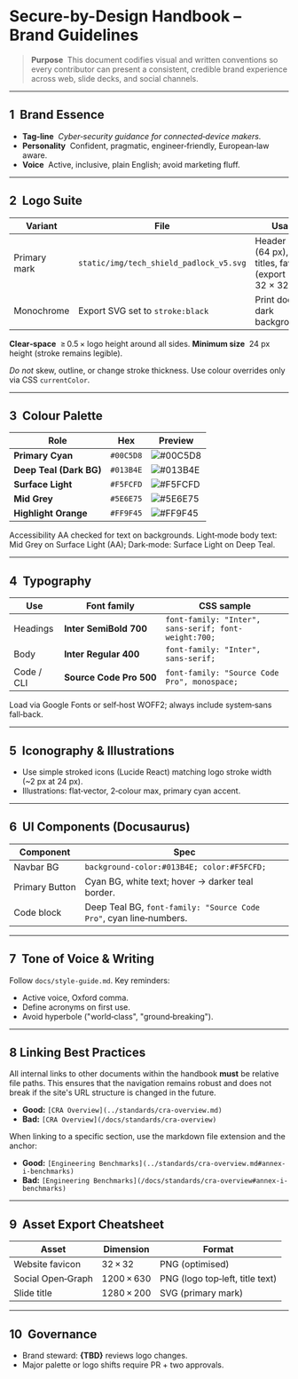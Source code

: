 # Secure-by-Design Handbook – Brand Guidelines

> **Purpose**  This document codifies visual and written conventions so every contributor can present a consistent, credible brand experience across web, slide decks, and social channels.

---

## 1  Brand Essence

* **Tag‑line**  *Cyber‑security guidance for connected‑device makers.*
* **Personality**  Confident, pragmatic, engineer‑friendly, European‑law aware.
* **Voice**  Active, inclusive, plain English; avoid marketing fluff.

---

## 2  Logo Suite

| Variant      | File                                    | Usage                                                        |
| ------------ | --------------------------------------- | ------------------------------------------------------------ |
| Primary mark | `static/img/tech_shield_padlock_v5.svg` | Header (64 px), slide titles, favicons (export 32 × 32 PNG). |
| Monochrome   | Export SVG set to `stroke:black`        | Print docs & dark backgrounds.                               |

**Clear‑space**  ≥ 0.5 × logo height around all sides.
**Minimum size**  24 px height (stroke remains legible).

*Do not* skew, outline, or change stroke thickness.  Use colour overrides only via CSS `currentColor`.

---

## 3  Colour Palette

| Role                    | Hex       | Preview                                                         |
| ----------------------- | --------- | --------------------------------------------------------------- |
| **Primary Cyan**        | `#00C5D8` | ![#00C5D8](https://via.placeholder.com/24/00C5D8/000000?text=+) |
| **Deep Teal (Dark BG)** | `#013B4E` | ![#013B4E](https://via.placeholder.com/24/013B4E/000000?text=+) |
| **Surface Light**       | `#F5FCFD` | ![#F5FCFD](https://via.placeholder.com/24/F5FCFD/000000?text=+) |
| **Mid Grey**            | `#5E6E75` | ![#5E6E75](https://via.placeholder.com/24/5E6E75/000000?text=+) |
| **Highlight Orange**    | `#FF9F45` | ![#FF9F45](https://via.placeholder.com/24/FF9F45/000000?text=+) |

Accessibility AA checked for text on backgrounds.
Light‑mode body text: Mid Grey on Surface Light (AA); Dark‑mode: Surface Light on Deep Teal.

---

## 4  Typography

| Use        | Font family             | CSS sample                                           |
| ---------- | ----------------------- | ---------------------------------------------------- |
| Headings   | **Inter SemiBold 700**  | `font-family: "Inter", sans-serif; font-weight:700;` |
| Body       | **Inter Regular 400**   | `font-family: "Inter", sans-serif;`                  |
| Code / CLI | **Source Code Pro 500** | `font-family: "Source Code Pro", monospace;`         |

Load via Google Fonts or self‑host WOFF2; always include system‑sans fall‑back.

---

## 5  Iconography & Illustrations

* Use simple stroked icons (Lucide React) matching logo stroke width (\~2 px at 24 px).
* Illustrations: flat‑vector, 2‑colour max, primary cyan accent.

---

## 6  UI Components (Docusaurus)

| Component      | Spec                                                               |
| -------------- | ------------------------------------------------------------------ |
| Navbar BG      | `background-color:#013B4E; color:#F5FCFD;`                         |
| Primary Button | Cyan BG, white text; hover → darker teal border.                   |
| Code block     | Deep Teal BG, `font-family: "Source Code Pro"`, cyan line‑numbers. |

---

## 7  Tone of Voice & Writing

Follow `docs/style-guide.md`. Key reminders:

* Active voice, Oxford comma.
* Define acronyms on first use.
* Avoid hyperbole ("world‑class", "ground‑breaking").

---

## 8   Linking Best Practices

All internal links to other documents within the handbook **must** be relative file paths. This ensures that the navigation remains robust and does not break if the site's URL structure is changed in the future.

-   **Good:** `[CRA Overview](../standards/cra-overview.md)`
-   **Bad:** `[CRA Overview](/docs/standards/cra-overview)`

When linking to a specific section, use the markdown file extension and the anchor:

-   **Good:** `[Engineering Benchmarks](../standards/cra-overview.md#annex-i-benchmarks)`
-   **Bad:** `[Engineering Benchmarks](/docs/standards/cra-overview#annex-i-benchmarks)`

---

## 9  Asset Export Cheatsheet

| Asset             | Dimension  | Format                          |
| ----------------- | ---------- | ------------------------------- |
| Website favicon   | 32 × 32    | PNG (optimised)                 |
| Social Open‑Graph | 1200 × 630 | PNG (logo top‑left, title text) |
| Slide title       | 1280 × 200 | SVG (primary mark)              |

---

## 10  Governance

* Brand steward: **{TBD}** reviews logo changes.
* Major palette or logo shifts require PR + two approvals.
